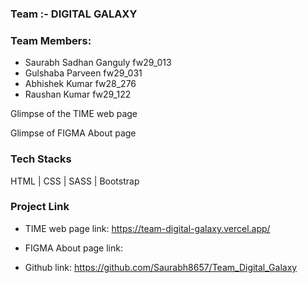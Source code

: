 
### Team :- DIGITAL GALAXY

### Team Members:
- Saurabh Sadhan Ganguly fw29_013 
- Gulshaba Parveen fw29_031 
- Abhishek Kumar fw28_276 
- Raushan Kumar fw29_122

Glimpse of the TIME web page 
<img src="/Page_looks/1.png" alt="" />
<img src="/Page_looks/2.png" alt="" />
<img src="/Page_looks/3.png" alt="" />
<img src="/Page_looks/4.png" alt="" />
<img src="/Page_looks/5.png" alt="" />
<img src="/Page_looks/6.png" alt="" />
<img src="/Page_looks/7.png" alt="" />
<img src="/Page_looks/8.png" alt="" />

Glimpse of FIGMA About page
<img src="/Page_looks/11.png" alt="" />
<img src="/Page_looks/12.png" alt="" />
<img src="/Page_looks/13.png" alt="" />
<img src="/Page_looks/14.png" alt="" />
<img src="/Page_looks/15.png" alt="" />
<img src="/Page_looks/16.png" alt="" />
<img src="/Page_looks/17.png" alt="" />
<img src="/Page_looks/18.png" alt="" />


### Tech Stacks

HTML | CSS | SASS | Bootstrap

### Project Link

- TIME web page link: https://team-digital-galaxy.vercel.app/
- FIGMA About page link: 

- Github link: https://github.com/Saurabh8657/Team_Digital_Galaxy
